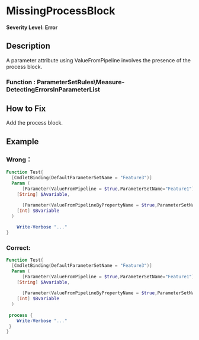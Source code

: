 # MissingProcessBlock
**Severity Level: Error**

## Description
A parameter attribute using ValueFromPipeline involves the presence of the process block.

### Function :  ParameterSetRules\Measure-DetectingErrorsInParameterList
## How to Fix
Add the process block.

## Example
### Wrong：
```PowerShell
Function Test{
  [CmdletBinding(DefaultParameterSetName = "Feature3")]
  Param (
      [Parameter(ValueFromPipeline = $true,ParameterSetName="Feature1")]
    [String] $Avariable,
       
      [Parameter(ValueFromPipelineByPropertyName = $true,ParameterSetName="Feature3")]
    [Int] $Bvariable
  )

    Write-Verbose "..."
}
```
### Correct:
```PowerShell
Function Test{
  [CmdletBinding(DefaultParameterSetName = "Feature3")]
  Param (
      [Parameter(ValueFromPipeline = $true,ParameterSetName="Feature1")]
    [String] $Avariable,
       
      [Parameter(ValueFromPipelineByPropertyName = $true,ParameterSetName="Feature3")]
    [Int] $Bvariable
  )
 
 process {
    Write-Verbose "..."
 }
}
```
